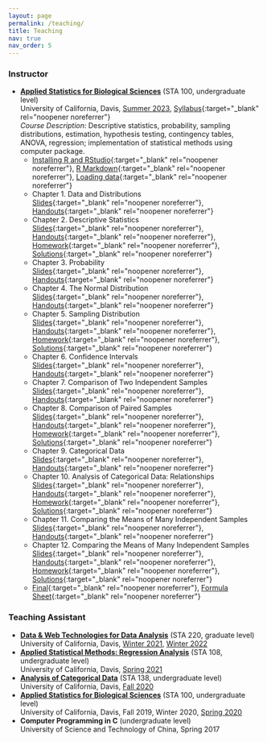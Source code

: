 ```yaml
---
layout: page
permalink: /teaching/
title: Teaching
nav: true
nav_order: 5
---
```


### Instructor
- **[Applied Statistics for Biological Sciences](https://statistics.ucdavis.edu/expanded-descriptions/100)** (STA 100, undergraduate level) <br>
  University of California, Davis, [Summer 2023](https://github.com/yidongzhou/STA-100-Applied-Statistics-for-Biological-Sciences), [Syllabus](/assets/pdf/STA100/syllabus.pdf){:target="_blank" rel="noopener noreferrer"} <br>
  *Course Description*: Descriptive statistics, probability, sampling distributions, estimation, hypothesis testing, contingency tables, ANOVA, regression; implementation of statistical methods using computer package.
  - [Installing R and RStudio](/assets/pdf/STA100/Installing-R-RStudio.pdf){:target="_blank" rel="noopener noreferrer"}, [R Markdown](/assets/pdf/STA100/RMarkdown.pdf){:target="_blank" rel="noopener noreferrer"}, [Loading data](/assets/pdf/STA100/R-Loading-Data.pdf){:target="_blank" rel="noopener noreferrer"}
  - Chapter 1. Data and Distributions <br>
    [Slides](/assets/pdf/STA100/Ch1.slides.html){:target="_blank" rel="noopener noreferrer"}, [Handouts](/assets/pdf/STA100/Ch1.pdf){:target="_blank" rel="noopener noreferrer"}
  - Chapter 2. Descriptive Statistics <br>
    [Slides](/assets/pdf/STA100/Ch2.slides.html){:target="_blank" rel="noopener noreferrer"}, [Handouts](/assets/pdf/STA100/Ch2.pdf){:target="_blank" rel="noopener noreferrer"}, [Homework](/assets/pdf/STA100/hw1.pdf){:target="_blank" rel="noopener noreferrer"}, [Solutions](/assets/pdf/STA100/sol1.pdf){:target="_blank" rel="noopener noreferrer"}
  - Chapter 3. Probability <br>
    [Slides](/assets/pdf/STA100/Ch3.slides.html){:target="_blank" rel="noopener noreferrer"}, [Handouts](/assets/pdf/STA100/Ch3.pdf){:target="_blank" rel="noopener noreferrer"}
  - Chapter 4. The Normal Distribution <br>
    [Slides](/assets/pdf/STA100/Ch4.slides.html){:target="_blank" rel="noopener noreferrer"}, [Handouts](/assets/pdf/STA100/Ch4.pdf){:target="_blank" rel="noopener noreferrer"}
  - Chapter 5. Sampling Distribution <br>
    [Slides](/assets/pdf/STA100/Ch5.slides.html){:target="_blank" rel="noopener noreferrer"}, [Handouts](/assets/pdf/STA100/Ch5.pdf){:target="_blank" rel="noopener noreferrer"}, [Homework](/assets/pdf/STA100/hw2.pdf){:target="_blank" rel="noopener noreferrer"}, [Solutions](/assets/pdf/STA100/sol2.pdf){:target="_blank" rel="noopener noreferrer"}
  - Chapter 6. Confidence Intervals <br>
    [Slides](/assets/pdf/STA100/Ch6.slides.html){:target="_blank" rel="noopener noreferrer"}, [Handouts](/assets/pdf/STA100/Ch6.pdf){:target="_blank" rel="noopener noreferrer"}
  - Chapter 7. Comparison of Two Independent Samples <br>
    [Slides](/assets/pdf/STA100/Ch7.slides.html){:target="_blank" rel="noopener noreferrer"}, [Handouts](/assets/pdf/STA100/Ch7.pdf){:target="_blank" rel="noopener noreferrer"}
  - Chapter 8. Comparison of Paired Samples <br>
    [Slides](/assets/pdf/STA100/Ch8.slides.html){:target="_blank" rel="noopener noreferrer"}, [Handouts](/assets/pdf/STA100/Ch8.pdf){:target="_blank" rel="noopener noreferrer"}, [Homework](/assets/pdf/STA100/hw3.pdf){:target="_blank" rel="noopener noreferrer"}, [Solutions](/assets/pdf/STA100/sol3.pdf){:target="_blank" rel="noopener noreferrer"}
  - Chapter 9. Categorical Data <br>
    [Slides](/assets/pdf/STA100/Ch9.slides.html){:target="_blank" rel="noopener noreferrer"}, [Handouts](/assets/pdf/STA100/Ch9.pdf){:target="_blank" rel="noopener noreferrer"}
  - Chapter 10. Analysis of Categorical Data: Relationships <br>
    [Slides](/assets/pdf/STA100/Ch10.slides.html){:target="_blank" rel="noopener noreferrer"}, [Handouts](/assets/pdf/STA100/Ch10.pdf){:target="_blank" rel="noopener noreferrer"}, [Homework](/assets/pdf/STA100/hw4.pdf){:target="_blank" rel="noopener noreferrer"}, [Solutions](/assets/pdf/STA100/sol4.pdf){:target="_blank" rel="noopener noreferrer"}
  - Chapter 11. Comparing the Means of Many Independent Samples <br>
    [Slides](/assets/pdf/STA100/Ch11.slides.html){:target="_blank" rel="noopener noreferrer"}, [Handouts](/assets/pdf/STA100/Ch11.pdf){:target="_blank" rel="noopener noreferrer"}
  - Chapter 12. Comparing the Means of Many Independent Samples <br>
    [Slides](/assets/pdf/STA100/Ch12.slides.html){:target="_blank" rel="noopener noreferrer"}, [Handouts](/assets/pdf/STA100/Ch12.pdf){:target="_blank" rel="noopener noreferrer"}, [Homework](/assets/pdf/STA100/hw5.pdf){:target="_blank" rel="noopener noreferrer"}, [Solutions](/assets/pdf/STA100/sol5.pdf){:target="_blank" rel="noopener noreferrer"}
  - [Final](/assets/pdf/STA100/final.pdf){:target="_blank" rel="noopener noreferrer"}, [Formula Sheet](/assets/pdf/STA100/formulaSheet.pdf){:target="_blank" rel="noopener noreferrer"}

### Teaching Assistant
- **[Data & Web Technologies for Data Analysis](https://statistics.ucdavis.edu/expanded-descriptions/220)** (STA 220, graduate level) <br>
  University of California, Davis, [Winter 2021](https://github.com/yidongzhou/STA-220-WQ-2021), [Winter 2022](https://github.com/yidongzhou/STA-220-WQ-2022)
- **[Applied Statistical Methods: Regression Analysis](https://statistics.ucdavis.edu/expanded-descriptions/108)** (STA 108, undergraduate level) <br>
  University of California, Davis, [Spring 2021](https://github.com/yidongzhou/STA-108B-SQ-2021)
- **[Analysis of Categorical Data](https://statistics.ucdavis.edu/expanded-descriptions/138)** (STA 138, undergraduate level) <br>
  University of California, Davis, [Fall 2020](https://github.com/yidongzhou/STA-138-FQ-2020)
- **[Applied Statistics for Biological Sciences](https://statistics.ucdavis.edu/expanded-descriptions/100)** (STA 100, undergraduate level) <br>
  University of California, Davis, Fall 2019, Winter 2020, [Spring 2020](https://github.com/yidongzhou/STA-100-A04-SQ-2020)
- **Computer Programming in C** (undergraduate level) <br>
  University of Science and Technology of China, Spring 2017
